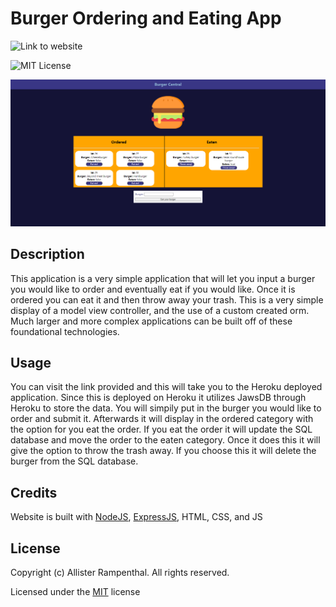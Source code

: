 # Burger Ordering and Eating App

![Link to website](https://damp-beyond-81928.herokuapp.com/)

![MIT License](https://img.shields.io/badge/License-MIT-green)

![Image of Application](./img/burger-landing.PNG)

## Description 

This application is a very simple application that will let you input a burger you would like to order and eventually eat if you would like. Once it is ordered you can eat it and then throw away your trash. This is a very simple display of a model view controller, and the use of a custom created orm. Much larger and more complex applications can be built off of these foundational technologies.

## Usage

You can visit the link provided and this will take you to the Heroku deployed application. Since this is deployed on Heroku it utilizes JawsDB through Heroku to store the data. You will simpily put in the burger you would like to order and submit it. Afterwards it will display in the ordered category with the option for you eat the order. If you eat the order it will update the SQL database and move the order to the eaten category. Once it does this it will give the option to throw the trash away. If you choose this it will delete the burger from the SQL database.

## Credits

Website is built with [NodeJS](https://nodejs.org/en/), [ExpressJS](https://expressjs.com/), HTML, CSS, and JS

## License

Copyright (c) Allister Rampenthal. All rights reserved.

Licensed under the [MIT](https://choosealicense.com/licenses/mit/) license
